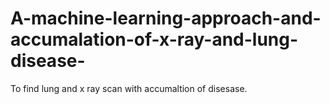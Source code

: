 # A-machine-learning-approach-and-accumalation-of-x-ray-and-lung-disease-
To find lung and x ray scan with accumaltion of disesase.
